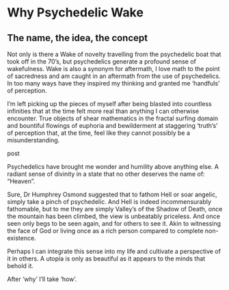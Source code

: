 # Why Psychedelic Wake
## The name, the idea, the concept

Not only is there a Wake of novelty travelling from the psychedelic boat that took off in the 70’s, but psychedelics generate a profound sense of wakefulness. Wake is also a synonym for aftermath, I love math to the point of sacredness and am caught in an aftermath from the use of psychedelics. In too many ways have they inspired my thinking and granted me ‘handfuls’ of perception.

I’m left picking up the pieces of myself after being blasted into countless infinities that at the time felt more real than anything I can otherwise encounter. True objects of shear mathematics in the fractal surfing domain and bountiful flowings of euphoria and bewilderment at staggering ‘truth’s’ of perception that, at the time, feel like they cannot possibly be a misunderstanding.

post

Psychedelics have brought me wonder and humility above anything else. A radiant sense of divinity in a state that no other deserves the name of: “Heaven”.

Sure, Dr Humphrey Osmond suggested that to fathom Hell or soar angelic, simply take a pinch of psychedelic. And Hell is indeed incommensurably fathomable, but to me they are simply Valley’s of the Shadow of Death, once the mountain has been climbed, the view is unbeatably priceless. And once seen only begs to be seen again, and for others to see it. Akin to witnessing the face of God or living once as a rich person compared to complete non-existence.

Perhaps I can integrate this sense into my life and cultivate a perspective of it in others. A utopia is only as beautiful as it appears to the minds that behold it.

After ‘why’ I’ll take ‘how’.